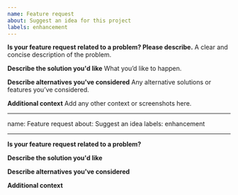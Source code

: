 ```yaml
---
name: Feature request
about: Suggest an idea for this project
labels: enhancement
---
```


**Is your feature request related to a problem? Please describe.**
A clear and concise description of the problem.

**Describe the solution you'd like**
What you’d like to happen.

**Describe alternatives you've considered**
Any alternative solutions or features you’ve considered.

**Additional context**
Add any other context or screenshots here.

---

name: Feature request
about: Suggest an idea
labels: enhancement

---

**Is your feature request related to a problem?**

**Describe the solution you'd like**

**Describe alternatives you've considered**

**Additional context**
